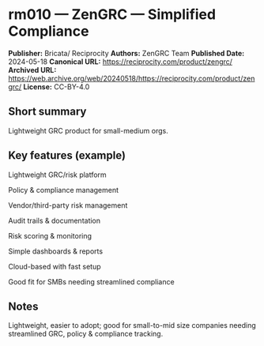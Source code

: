 # rm010 — ZenGRC — Simplified Compliance

**Publisher:** Bricata/ Reciprocity
**Authors:** ZenGRC Team
**Published Date:** 2024-05-18
**Canonical URL:** https://reciprocity.com/product/zengrc/
**Archived URL:** https://web.archive.org/web/20240518/https://reciprocity.com/product/zengrc/
**License:** CC-BY-4.0

## Short summary
Lightweight GRC product for small-medium orgs.

## Key features (example)
Lightweight GRC/risk platform

Policy & compliance management

Vendor/third-party risk management

Audit trails & documentation

Risk scoring & monitoring

Simple dashboards & reports

Cloud-based with fast setup

Good fit for SMBs needing streamlined compliance

## Notes
Lightweight, easier to adopt; good for small-to-mid size companies needing streamlined GRC, policy & compliance tracking.
